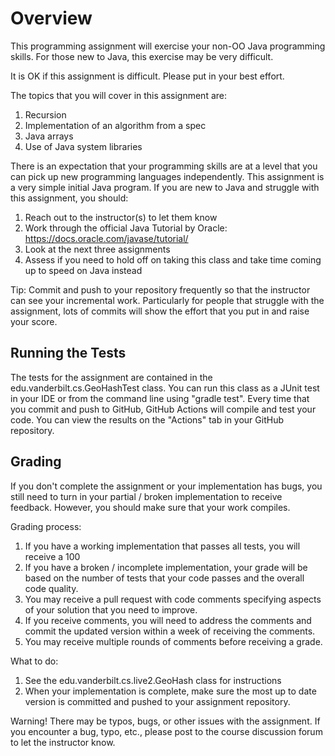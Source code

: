 # Overview

This programming assignment will exercise your non-OO Java programming
skills. For those new to Java, this exercise may be very difficult.

It is OK if this assignment is difficult. Please put in your best effort.

The topics that you will cover in this assignment are:

  1. Recursion
  2. Implementation of an algorithm from a spec
  3. Java arrays
  4. Use of Java system libraries

There is an expectation that your programming skills are at a level that
you can pick up new programming languages independently. This assignment
is a very simple initial Java program. If you are new to Java and struggle
with this assignment, you should:
   1. Reach out to the instructor(s) to let them know
   2. Work through the official Java Tutorial by Oracle:
      https://docs.oracle.com/javase/tutorial/
   3. Look at the next three assignments
   4. Assess if you need to hold off on taking this class and take
      time coming up to speed on Java instead

Tip: Commit and push to your repository frequently so that the instructor
can see your incremental work. Particularly for people that struggle
with the assignment, lots of commits will show the effort that you put
in and raise your score.

## Running the Tests

The tests for the assignment are contained in the edu.vanderbilt.cs.GeoHashTest
class. You can run this class as a JUnit test in your IDE or from the
command line using "gradle test". Every time that you commit and push
to GitHub, GitHub Actions will compile and test your code. You can
view the results on the "Actions" tab in your GitHub repository.

## Grading

If you don't complete the assignment or your implementation has bugs, you
still need to turn in  your partial / broken implementation to receive
feedback. However, you should make sure that your work compiles.

Grading process:
   1. If you have a working implementation that passes all tests, you
      will receive a 100
   2. If you have a broken / incomplete implementation, your grade will
      be based on the number of tests that your code passes and the
      overall code quality.
   3. You may receive a pull request with code comments specifying
      aspects of your solution that you need to improve.
   4. If you receive comments, you will need to address the comments
      and commit the updated version within a week of receiving the
      comments.
   5. You may receive multiple rounds of comments before receiving a
      grade.


What to do:
   1. See the edu.vanderbilt.cs.live2.GeoHash class for instructions
   2. When your implementation is complete, make sure the most up
      to date version is committed and pushed to your assignment
      repository.

Warning! There may be typos, bugs, or other issues with the assignment.
If you encounter a bug, typo, etc., please post to the course discussion
forum to let the instructor know.
